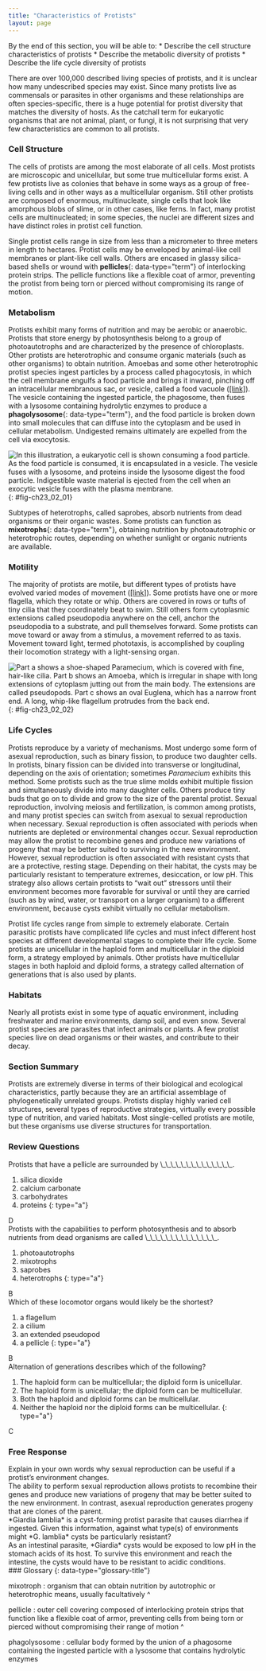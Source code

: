 ```yaml
---
title: "Characteristics of Protists"
layout: page
---
```



<div data-type="abstract" markdown="1">
By the end of this section, you will be able to:
* Describe the cell structure characteristics of protists
* Describe the metabolic diversity of protists
* Describe the life cycle diversity of protists

</div>

There are over 100,000 described living species of protists, and it is unclear how many undescribed species may exist. Since many protists live as commensals or parasites in other organisms and these relationships are often species-specific, there is a huge potential for protist diversity that matches the diversity of hosts. As the catchall term for eukaryotic organisms that are not animal, plant, or fungi, it is not surprising that very few characteristics are common to all protists.

### Cell Structure

The cells of protists are among the most elaborate of all cells. Most protists are microscopic and unicellular, but some true multicellular forms exist. A few protists live as colonies that behave in some ways as a group of free-living cells and in other ways as a multicellular organism. Still other protists are composed of enormous, multinucleate, single cells that look like amorphous blobs of slime, or in other cases, like ferns. In fact, many protist cells are multinucleated; in some species, the nuclei are different sizes and have distinct roles in protist cell function.

Single protist cells range in size from less than a micrometer to three meters in length to hectares. Protist cells may be enveloped by animal-like cell membranes or plant-like cell walls. Others are encased in glassy silica-based shells or wound with **pellicles**{: data-type="term"} of interlocking protein strips. The pellicle functions like a flexible coat of armor, preventing the protist from being torn or pierced without compromising its range of motion.

### Metabolism

Protists exhibit many forms of nutrition and may be aerobic or anaerobic. Protists that store energy by photosynthesis belong to a group of photoautotrophs and are characterized by the presence of chloroplasts. Other protists are heterotrophic and consume organic materials (such as other organisms) to obtain nutrition. Amoebas and some other heterotrophic protist species ingest particles by a process called phagocytosis, in which the cell membrane engulfs a food particle and brings it inward, pinching off an intracellular membranous sac, or vesicle, called a food vacuole ([\[link\]](#fig-ch23_02_01)). The vesicle containing the ingested particle, the phagosome, then fuses with a lysosome containing hydrolytic enzymes to produce a **phagolysosome**{: data-type="term"}, and the food particle is broken down into small molecules that can diffuse into the cytoplasm and be used in cellular metabolism. Undigested remains ultimately are expelled from the cell via exocytosis.

![In this illustration, a eukaryotic cell is shown consuming a food particle. As the food particle is consumed, it is encapsulated in a vesicle. The vesicle fuses with a lysosome, and proteins inside the lysosome digest the food particle. Indigestible waste material is ejected from the cell when an exocytic vesicle fuses with the plasma membrane.](../resources/Figure_B23_02_01.jpg "The stages of phagocytosis include the engulfment of a food particle, the digestion of the particle using hydrolytic enzymes contained within a lysosome, and the expulsion of undigested materials from the cell."){: #fig-ch23_02_01}

Subtypes of heterotrophs, called saprobes, absorb nutrients from dead organisms or their organic wastes. Some protists can function as **mixotrophs**{: data-type="term"}, obtaining nutrition by photoautotrophic or heterotrophic routes, depending on whether sunlight or organic nutrients are available.

### Motility

The majority of protists are motile, but different types of protists have evolved varied modes of movement ([\[link\]](#fig-ch23_02_02)). Some protists have one or more flagella, which they rotate or whip. Others are covered in rows or tufts of tiny cilia that they coordinately beat to swim. Still others form cytoplasmic extensions called pseudopodia anywhere on the cell, anchor the pseudopodia to a substrate, and pull themselves forward. Some protists can move toward or away from a stimulus, a movement referred to as taxis. Movement toward light, termed phototaxis, is accomplished by coupling their locomotion strategy with a light-sensing organ.

![Part a shows a shoe-shaped Paramecium, which is covered with fine, hair-like cilia. Part b shows an Amoeba, which is irregular in shape with long extensions of cytoplasm jutting out from the main body. The extensions are called pseudopods. Part c shows an oval Euglena, which has a narrow front end. A long, whip-like flagellum protrudes from the back end.](../resources/Figure_B23_02_02.jpg "Protists use various methods for transportation. (a) Paramecium waves hair-like appendages called cilia to propel itself. (b) Amoeba uses lobe-like pseudopodia to anchor itself to a solid surface and pull itself forward. (c) Euglena uses a whip-like tail called a flagellum to propel itself."){: #fig-ch23_02_02}

### Life Cycles

Protists reproduce by a variety of mechanisms. Most undergo some form of asexual reproduction, such as binary fission, to produce two daughter cells. In protists, binary fission can be divided into transverse or longitudinal, depending on the axis of orientation; sometimes *Paramecium* exhibits this method. Some protists such as the true slime molds exhibit multiple fission and simultaneously divide into many daughter cells. Others produce tiny buds that go on to divide and grow to the size of the parental protist. Sexual reproduction, involving meiosis and fertilization, is common among protists, and many protist species can switch from asexual to sexual reproduction when necessary. Sexual reproduction is often associated with periods when nutrients are depleted or environmental changes occur. Sexual reproduction may allow the protist to recombine genes and produce new variations of progeny that may be better suited to surviving in the new environment. However, sexual reproduction is often associated with resistant cysts that are a protective, resting stage. Depending on their habitat, the cysts may be particularly resistant to temperature extremes, desiccation, or low pH. This strategy also allows certain protists to “wait out” stressors until their environment becomes more favorable for survival or until they are carried (such as by wind, water, or transport on a larger organism) to a different environment, because cysts exhibit virtually no cellular metabolism.

Protist life cycles range from simple to extremely elaborate. Certain parasitic protists have complicated life cycles and must infect different host species at different developmental stages to complete their life cycle. Some protists are unicellular in the haploid form and multicellular in the diploid form, a strategy employed by animals. Other protists have multicellular stages in both haploid and diploid forms, a strategy called alternation of generations that is also used by plants.

### Habitats

Nearly all protists exist in some type of aquatic environment, including freshwater and marine environments, damp soil, and even snow. Several protist species are parasites that infect animals or plants. A few protist species live on dead organisms or their wastes, and contribute to their decay.

### Section Summary

Protists are extremely diverse in terms of their biological and ecological characteristics, partly because they are an artificial assemblage of phylogenetically unrelated groups. Protists display highly varied cell structures, several types of reproductive strategies, virtually every possible type of nutrition, and varied habitats. Most single-celled protists are motile, but these organisms use diverse structures for transportation.

### Review Questions

<div data-type="exercise">
<div data-type="problem" markdown="1">
Protists that have a pellicle are surrounded by \_\_\_\_\_\_\_\_\_\_\_\_\_\_.

1.  silica dioxide
2.  calcium carbonate
3.  carbohydrates
4.  proteins
{: type="a"}

</div>
<div data-type="solution" markdown="1">
D

</div>
</div>

<div data-type="exercise">
<div data-type="problem" markdown="1">
Protists with the capabilities to perform photosynthesis and to absorb nutrients from dead organisms are called \_\_\_\_\_\_\_\_\_\_\_\_\_\_.

1.  photoautotrophs
2.  mixotrophs
3.  saprobes
4.  heterotrophs
{: type="a"}

</div>
<div data-type="solution" markdown="1">
B

</div>
</div>

<div data-type="exercise">
<div data-type="problem" markdown="1">
Which of these locomotor organs would likely be the shortest?

1.  a flagellum
2.  a cilium
3.  an extended pseudopod
4.  a pellicle
{: type="a"}

</div>
<div data-type="solution" markdown="1">
B

</div>
</div>

<div data-type="exercise">
<div data-type="problem" markdown="1">
Alternation of generations describes which of the following?

1.  The haploid form can be multicellular; the diploid form is unicellular.
2.  The haploid form is unicellular; the diploid form can be multicellular.
3.  Both the haploid and diploid forms can be multicellular.
4.  Neither the haploid nor the diploid forms can be multicellular.
{: type="a"}

</div>
<div data-type="solution" markdown="1">
C

</div>
</div>

### Free Response

<div data-type="exercise">
<div data-type="problem" markdown="1">
Explain in your own words why sexual reproduction can be useful if a protist’s environment changes.

</div>
<div data-type="solution" markdown="1">
The ability to perform sexual reproduction allows protists to recombine their genes and produce new variations of progeny that may be better suited to the new environment. In contrast, asexual reproduction generates progeny that are clones of the parent.

</div>
</div>

<div data-type="exercise">
<div data-type="problem" markdown="1">
*Giardia lamblia* is a cyst-forming protist parasite that causes diarrhea if ingested. Given this information, against what type(s) of environments might *G. lamblia* cysts be particularly resistant?

</div>
<div data-type="solution" markdown="1">
As an intestinal parasite, *Giardia* cysts would be exposed to low pH in the stomach acids of its host. To survive this environment and reach the intestine, the cysts would have to be resistant to acidic conditions.

</div>
</div>

<div data-type="glossary" markdown="1">
### Glossary
{: data-type="glossary-title"}

mixotroph
: organism that can obtain nutrition by autotrophic or heterotrophic means, usually facultatively
^

pellicle
: outer cell covering composed of interlocking protein strips that function like a flexible coat of armor, preventing cells from being torn or pierced without compromising their range of motion
^

phagolysosome
: cellular body formed by the union of a phagosome containing the ingested particle with a lysosome that contains hydrolytic enzymes

</div>

